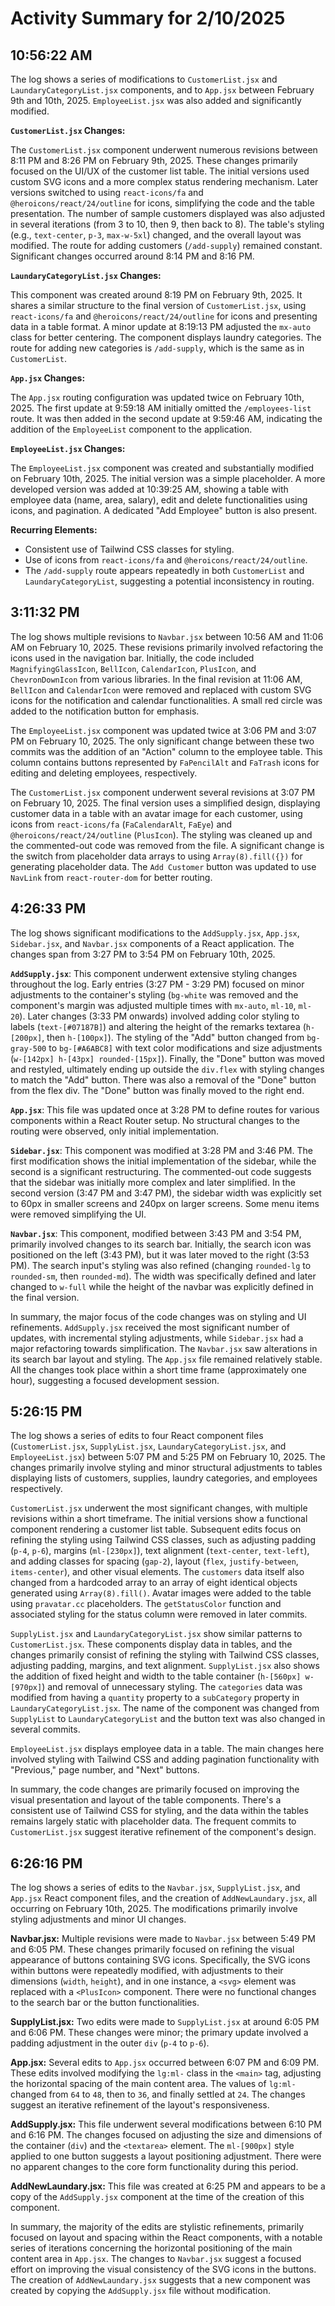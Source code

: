 # Activity Summary for 2/10/2025

## 10:56:22 AM
The log shows a series of modifications to `CustomerList.jsx` and `LaundaryCategoryList.jsx` components, and to `App.jsx`  between February 9th and 10th, 2025.  `EmployeeList.jsx` was also added and significantly modified.


**`CustomerList.jsx` Changes:**

The `CustomerList.jsx` component underwent numerous revisions between 8:11 PM and 8:26 PM on February 9th, 2025.  These changes primarily focused on the UI/UX of the customer list table. The initial versions used custom SVG icons and a more complex status rendering mechanism.  Later versions switched to using `react-icons/fa` and `@heroicons/react/24/outline` for icons, simplifying the code and the table presentation. The number of sample customers displayed was also adjusted in several iterations (from 3 to 10, then 9, then back to 8).  The table's styling (e.g., `text-center`, `p-3`, `max-w-5xl`) changed, and the overall layout was modified.  The route for adding customers (`/add-supply`) remained constant.  Significant changes occurred around 8:14 PM and 8:16 PM.

**`LaundaryCategoryList.jsx` Changes:**

This component was created around 8:19 PM on February 9th, 2025.  It shares a similar structure to the final version of `CustomerList.jsx`, using `react-icons/fa` and `@heroicons/react/24/outline` for icons and presenting data in a table format.  A minor update at 8:19:13 PM adjusted the `mx-auto` class for better centering.  The component displays laundry categories. The route for adding new categories is `/add-supply`, which is the same as in `CustomerList`.

**`App.jsx` Changes:**

The `App.jsx` routing configuration was updated twice on February 10th, 2025.  The first update at 9:59:18 AM initially omitted the `/employees-list` route.  It was then added in the second update at 9:59:46 AM, indicating the addition of the `EmployeeList` component to the application.

**`EmployeeList.jsx` Changes:**

The `EmployeeList.jsx` component was created and substantially modified on February 10th, 2025.  The initial version was a simple placeholder.  A more developed version was added at 10:39:25 AM, showing a table with employee data (name, area, salary), edit and delete functionalities using icons, and pagination.  A dedicated "Add Employee" button is also present.

**Recurring Elements:**

*   Consistent use of Tailwind CSS classes for styling.
*   Use of icons from `react-icons/fa` and `@heroicons/react/24/outline`.
*   The `/add-supply` route appears repeatedly in both `CustomerList` and `LaundaryCategoryList`, suggesting a potential inconsistency in routing.




## 3:11:32 PM
The log shows multiple revisions to `Navbar.jsx` between 10:56 AM and 11:06 AM on February 10, 2025.  These revisions primarily involved refactoring the icons used in the navigation bar.  Initially, the code included `MagnifyingGlassIcon`, `BellIcon`, `CalendarIcon`, `PlusIcon`, and `ChevronDownIcon` from various libraries. In the final revision at 11:06 AM, `BellIcon` and `CalendarIcon` were removed and replaced with custom SVG icons for the notification and calendar functionalities.  A small red circle was added to the notification button for emphasis.

The `EmployeeList.jsx` component was updated twice at 3:06 PM and 3:07 PM on February 10, 2025. The only significant change between these two commits was the addition of an "Action" column to the employee table.  This column contains buttons represented by `FaPencilAlt` and `FaTrash` icons for editing and deleting employees, respectively.

The `CustomerList.jsx` component underwent several revisions at 3:07 PM on February 10, 2025. The final version uses a simplified design, displaying customer data in a table with an avatar image for each customer, using icons from `react-icons/fa`  (`FaCalendarAlt`, `FaEye`) and `@heroicons/react/24/outline` (`PlusIcon`).  The styling was cleaned up and the commented-out code was removed from the file.  A significant change is the switch from placeholder data arrays to using `Array(8).fill({})` for generating placeholder data.  The `Add Customer` button was updated to use `NavLink` from `react-router-dom` for better routing.


## 4:26:33 PM
The log shows significant modifications to the `AddSupply.jsx`, `App.jsx`, `Sidebar.jsx`, and `Navbar.jsx` components of a React application.  The changes span from 3:27 PM to 3:54 PM on February 10th, 2025.

**`AddSupply.jsx`**: This component underwent extensive styling changes throughout the log.  Early entries (3:27 PM - 3:29 PM) focused on minor adjustments to the container's styling (`bg-white` was removed and the component's margin was adjusted multiple times with `mx-auto`, `ml-10`, `ml-20`).  Later changes (3:33 PM onwards) involved adding color styling to labels (`text-[#07187B]`) and altering the height of the remarks textarea (`h-[200px]`, then `h-[100px]`).  The styling of the "Add" button changed from `bg-gray-500` to `bg-[#A6ABC8]` with text color modifications and size adjustments (`w-[142px] h-[43px] rounded-[15px]`).  Finally, the "Done" button was moved and restyled, ultimately ending up outside the `div.flex` with styling changes to match the "Add" button. There was also a removal of the "Done" button from the flex div. The "Done" button was finally moved to the right end.

**`App.jsx`**: This file was updated once at 3:28 PM to define routes for various components within a React Router setup.  No structural changes to the routing were observed, only initial implementation.

**`Sidebar.jsx`**: This component was modified at 3:28 PM and 3:46 PM. The first modification shows the initial implementation of the sidebar, while the second is a significant restructuring. The commented-out code suggests that the sidebar was initially more complex and later simplified. In the second version (3:47 PM and 3:47 PM), the sidebar width was explicitly set to 60px in smaller screens and 240px on larger screens.  Some menu items were removed simplifying the UI.

**`Navbar.jsx`**: This component, modified between 3:43 PM and 3:54 PM, primarily involved changes to its search bar. Initially, the search icon was positioned on the left (3:43 PM), but it was later moved to the right (3:53 PM).  The search input's styling was also refined (changing `rounded-lg` to `rounded-sm`, then `rounded-md`). The width was specifically defined  and later changed to `w-full` while the height of the navbar was explicitly defined in the final version.


In summary, the major focus of the code changes was on styling and UI refinements.  `AddSupply.jsx` received the most significant number of updates, with incremental styling adjustments, while `Sidebar.jsx` had a major refactoring towards simplification. The `Navbar.jsx` saw alterations in its search bar layout and styling.  The `App.jsx` file remained relatively stable. All the changes took place within a short time frame (approximately one hour), suggesting a focused development session.


## 5:26:15 PM
The log shows a series of edits to four React component files (`CustomerList.jsx`, `SupplyList.jsx`, `LaundaryCategoryList.jsx`, and `EmployeeList.jsx`) between 5:07 PM and 5:25 PM on February 10, 2025.  The changes primarily involve styling and minor structural adjustments to tables displaying lists of customers, supplies, laundry categories, and employees respectively.

`CustomerList.jsx` underwent the most significant changes, with multiple revisions within a short timeframe.  The initial versions show a functional component rendering a customer list table.  Subsequent edits focus on refining the styling using Tailwind CSS classes, such as adjusting padding (`p-4`, `p-6`), margins (`ml-[230px]`), text alignment (`text-center`, `text-left`), and adding classes for spacing (`gap-2`), layout (`flex`, `justify-between`, `items-center`), and other visual elements. The `customers` data itself also changed from a hardcoded array to an array of eight identical objects generated using `Array(8).fill()`.  Avatar images were added to the table using `pravatar.cc` placeholders. The `getStatusColor` function and associated styling for the status column were removed in later commits.

`SupplyList.jsx` and `LaundaryCategoryList.jsx` show similar patterns to `CustomerList.jsx`.  These components display data in tables, and the changes primarily consist of refining the styling with Tailwind CSS classes, adjusting padding, margins, and text alignment.  `SupplyList.jsx` also shows the addition of fixed height and width to the table container (`h-[560px] w-[970px]`) and removal of unnecessary styling. The `categories` data was modified from having a `quantity` property to a `subCategory` property in `LaundaryCategoryList.jsx`. The name of the component was changed from `SupplyList` to `LaundaryCategoryList` and the button text was also changed in several commits.

`EmployeeList.jsx` displays employee data in a table.  The main changes here involved styling with Tailwind CSS and adding pagination functionality with "Previous," page number, and "Next" buttons.

In summary, the code changes are primarily focused on improving the visual presentation and layout of the table components. There's a consistent use of Tailwind CSS for styling, and the data within the tables remains largely static with placeholder data.  The frequent commits to `CustomerList.jsx` suggest iterative refinement of the component's design.


## 6:26:16 PM
The log shows a series of edits to the `Navbar.jsx`, `SupplyList.jsx`, and `App.jsx` React component files, and the creation of `AddNewLaundary.jsx`, all occurring on February 10th, 2025.  The modifications primarily involve styling adjustments and minor UI changes.


**Navbar.jsx:**  Multiple revisions were made to `Navbar.jsx` between 5:49 PM and 6:05 PM. These changes primarily focused on refining the visual appearance of buttons containing SVG icons.  Specifically,  the SVG icons within buttons were repeatedly modified, with adjustments to their dimensions (`width`, `height`), and in one instance, a  `<svg>` element was replaced with a `<PlusIcon>` component. There were no functional changes to the search bar or the button functionalities.

**SupplyList.jsx:** Two edits were made to `SupplyList.jsx` at around 6:05 PM and 6:06 PM. These changes were minor; the primary update involved a padding adjustment in the outer `div` (`p-4` to `p-6`).

**App.jsx:**  Several edits to `App.jsx` occurred between 6:07 PM and 6:09 PM.  These edits involved modifying the `lg:ml-` class in the `<main>` tag,  adjusting the horizontal spacing of the main content area. The values of `lg:ml-` changed from `64` to `48`, then to `36`, and finally settled at `24`. The changes suggest an iterative refinement of the layout's responsiveness.

**AddSupply.jsx:** This file underwent several modifications between 6:10 PM and 6:16 PM. The changes focused on adjusting the size and dimensions of the container (`div`) and the `<textarea>` element.  The `ml-[900px]` style applied to one button suggests a layout positioning adjustment.  There were no apparent changes to the core form functionality during this period.

**AddNewLaundary.jsx:** This file was created at 6:25 PM and appears to be a copy of the `AddSupply.jsx` component at the time of the creation of this component.

In summary, the majority of the edits are stylistic refinements, primarily focused on layout and spacing within the React components,  with a notable series of iterations concerning the horizontal positioning of the main content area in `App.jsx`.  The changes to `Navbar.jsx` suggest a focused effort on improving the visual consistency of the SVG icons in the buttons. The creation of `AddNewLaundary.jsx` suggests that a new component was created by copying the `AddSupply.jsx` file without modification.
